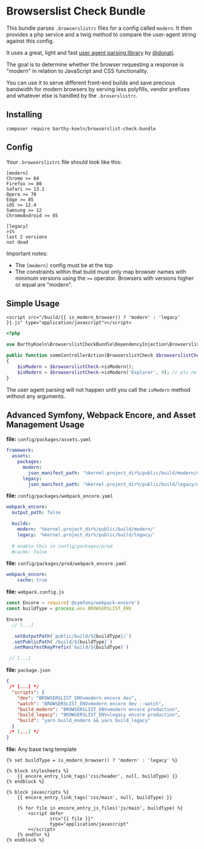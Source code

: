 # Browserslist Check Bundle

This bundle parses `.browserslistrc` files for a config called `modern`.
It then provides a php service and a twig method to compare the
user-agent string against this config.

It uses a great, light and fast [user agent parsing library](https://github.com/donatj/PhpUserAgent) 
by [@donatj](https://github.com/donatj).

The goal is to determine whether the browser requesting a response is
"modern" in relation to JavaScript and CSS functionality.

You can use it to serve different front-end builds and save precious
bandwidth for modern browsers by serving less polyfills, vendor prefixes
and whatever else is handled by the `.broserslistrc`.

## Installing

```shell script
composer require barthy-koeln/browserslist-check-bundle
```

## Config

Your `.browserslistrc` file should look like this:

```
[modern]
Chrome >= 84
Firefox >= 80
Safari >= 13.1
Opera >= 70
Edge >= 85
iOS >= 12.4
Samsung >= 12
ChromeAndroid >= 85

[legacy]
>1%
last 2 versions
not dead
```

Important notes:
* The `[modern]` config must be at the top
* The constraints within that build must only map browser names with
  minimum versions using the `>=` operator. Browsers with versions higher
  or equal are "modern".

## Simple Usage

```twig
<script src="/build/{{ is_modern_browser() ? 'modern' : 'legacy' }}.js" type="application/javascript"></script>
```

```php
<?php

use BarthyKoeln\BrowserslistCheckBundle\DependencyInjection\BrowserslistCheck;

public function someControllerAction(BrowserslistCheck $browserslistCheck)
{
    $isModern = $browserslistCheck->isModern();
    $isModern = $browserslistCheck->isModern('Explorer', 9); // pls no
}
```

The user agent parsing will not happen until you call the `isModern`
method without any arguments.

## Advanced Symfony, Webpack Encore, and Asset Management Usage

**file:** `config/packages/assets.yaml`

```yaml
framework:
  assets:
    packages:
      modern:
        json_manifest_path: '%kernel.project_dir%/public/build/modern/manifest.json'
      legacy:
        json_manifest_path: '%kernel.project_dir%/public/build/legacy/manifest.json'
```

**file:** `config/packages/webpack_encore.yaml`

```yaml
webpack_encore:
  output_path: false

  builds:
    modern: '%kernel.project_dir%/public/build/modern/'
    legacy: '%kernel.project_dir%/public/build/legacy/'
  
  # enable this in config/packages/prod
  #cache: false
```

**file:** `config/packages/prod/webpack_encore.yaml`

```yaml
webpack_encore:
    cache: true
```

**file:** `webpack.config.js`

```javascript
const Encore = require('@symfony/webpack-encore')
const buildType = process.env.BROWSERSLIST_ENV

Encore
  // [...]

  .setOutputPath(`public/build/${buildType}/`)
  .setPublicPath(`/build/${buildType}`)
  .setManifestKeyPrefix(`build/${buildType}`)

 // [...]
```

**file:** `package.json`

```json
{
 /* [...] */
  "scripts": {
    "dev": "BROWSERSLIST_ENV=modern encore dev",
    "watch": "BROWSERSLIST_ENV=modern encore dev --watch",
    "build_modern": "BROWSERSLIST_ENV=modern encore production",
    "build_legacy": "BROWSERSLIST_ENV=legacy encore production",
    "build": "yarn build_modern && yarn build_legacy"
  }
 /* [...] */
}
```

**file:** Any base twig template

```twig
{% set buildType = is_modern_browser() ? 'modern' : 'legacy' %}

{% block stylesheets %}
    {{ encore_entry_link_tags('css/header', null, buildType) }}
{% endblock %}

{% block javascripts %}
    {{ encore_entry_link_tags('css/main', null, buildType) }}
    
    {% for file in encore_entry_js_files('js/main', buildType) %}
        <script defer
                src="{{ file }}"
                type="application/javascript"
        ></script>
    {% endfor %}
{% endblock %}
```